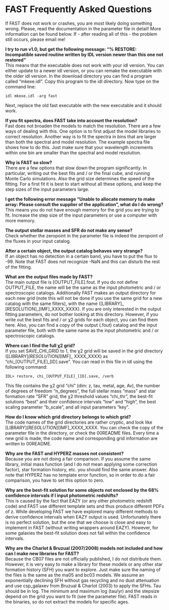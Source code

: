 # FAST Frequently Asked Questions

If FAST does not work or crashes, you are most likely doing something wrong. Please, read the documentation in the parameter file in detail! More information can be found below. If - after reading all of this - the problem still occurs, please email me! 

**I try to run v1.0, but get the following message: “% RESTORE: Incompatible saved routine written by IDL version newer than this one not restored”**  
This means that the executable does not work with your idl version. You can either update to a newer idl version, or you can remake the executable with the older idl version. In the download directory you can find a program called “mkexe.idl”. Copy this program to the idl directory. Now type on the command line:
```
idl mkexe.idl -arg fast
```
Next, replace the old fast executable with the new executable and it should work.

**If you fit spectra, does FAST take into account the resolution?**  
Fast does not broaden the models to match the resolution. There are a few ways of dealing with this. One option is to first adjust the model libraries to correct resolution. Another way is to fit the spectra in bins that are larger than both the spectral and model resolution. The example spectra file shows how to do this. Just make sure that your wavelength increments within one bin are smaller than the spectral and model resolution. 

**Why is FAST so slow?**  
There are a few options that slow down the program significantly. In particular, writing out the best fits and / or the final cube, and running Monte Carlo simulations. Also the grid size determines the speed of the fitting. For a first fit it is best to start without all these options, and keep the step sizes of the input parameters large.

**I get the following error message “Unable to allocate memory to make array: Please consult the supplier of the application”, what do I do wrong?**  
This means you do not have enough memory for the grid you are trying to fit. Increase the step size of the input parameters or use a computer with more memory.

**The output stellar masses and SFR do not make any sense?**  
Check whether the zeropoint in the parameter file is indeed the zeropoint of the fluxes in your input catalog.

**After a certain object, the output catalog behaves very strange?**  
If an object has no detection in a certain band, you have to put the flux to -99. Note that FAST does not recognize -NaN and this can disturb the rest of the fitting.

**What are the output files made by FAST?**  
The main output file is [OUTPUT_FILE].fout. If you do not define OUTPUT_FILE, the name will be the same as the input photometric and / or spectroscopic catalogs. Additionally FAST makes an output directory for each new grid (note this will not be done if you use the same grid for a new catalog with the same filters), with the name ([LIBRARY]_ [RESOLUTION]_[IMF]_XXXX_XXXX). If you are only interested in the output fitting parameters, do not bother looking at this directory. However, if you write out the best fits and / or χ2 grids for each object, you can find them here. Also, you can find a copy of the output (.fout) catalog and the input parameter file, both with the same name as the input photometric and / or spectroscopic catalogs. 

**Where can I find the full χ2 grid?**  
If you set SAVE_CHI_GRID to 1, the χ2 grid will be saved in the grid directory ([LIBRARY]_[RESOLUTION]_[IMF]_ XXXX_XXXX) as “chi_[OUTPUT_FILE]_[ID].save”. You can read in this file in idl using the following command:
```
IDL> restore, chi_[OUTPUT_FILE]_[ID].save, /verb
```
This file contains the χ2 grid “chi” (dim: z, tau, metal, age, Av), the number of degrees of freedom “n_degrees”, the full stellar mass “mass” and star formation rate “SFR” grid, the χ2 threshold values “chi_thr”, the best-fit solutions “best” and their confidence intervals “low” and “high”, the best scaling parameter “b_scale”, and all input parameters “key”.

**How do I know which grid directory belongs to which grid?**  
The code names of the grid directories are rather cryptic, and look like [LIBRARY]_[RESOLUTION]_[IMF]_XXXX_XXXX. You can check the copy of the parameter file in the directory, or check the 00README files. Every time a new grid is made, the code name and corresponding grid information are written to 00README. 

**Why are the FAST and HYPERZ masses not consistent?**  
Because you are not doing a fair comparison. If you assume the same library, initial mass function (and I do not mean applying some correction factor), star formation history, etc. you should find the same answer. Also note that HYPERZ has no template error function, so in order to do a fair comparison, you have to set this option to zero.

**Why are the best-fit solution for some objects not enclosed by the 68% confidence intervals if I input photometric redshifts?**  
This is caused by the fact that EAZY (or any other photometric redshift code) and FAST use different template sets and thus produce different PDFs of z. While developing FAST we have explored many different methods to derive confidence intervals when EAZY output is used. Unfortunately there is no perfect solution, but the one that we choose is close and easy to implement in FAST (without writing wrappers around EAZY). However, for some galaxies the best-fit solution does not fall within the confidence intervals. 

**Why are the Charlot & Bruzual (2007/2008) models not included and how can I make new libraries for FAST?**  
Because the CB07 files are not officially published, I do not distribute them. However, it is very easy to make a library for these models or any other star formation history (SFH) you want to explore. Just make sure the naming of the files is the same as the ma05 and bc03 models. We assume an exponentially declining SFH without gas recycling and no dust attenuation and use csp_galaxev from Bruzual & Charlot (2003) to apply the SFHs. Tau should be in log. The minimum and maximum log (tau/yr) and the stepsize depend on the grid you want to fit (see the parameter file). FAST reads in the binaries, so do not extract the models for specific ages.
